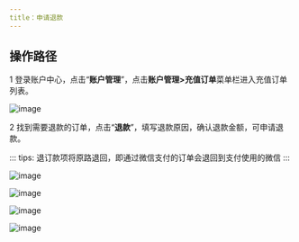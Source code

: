 ```yaml
---
title：申请退款
---
```


## 操作路径

1 登录账户中心，点击“**账户管理**”，点击**账户管理>充值订单**菜单栏进入充值订单列表。

![image](https://starwhale-examples.oss-cn-beijing.aliyuncs.com/docs/account-and-billing/refund/refoud.png)

2 找到需要退款的订单，点击“**退款**”，填写退款原因，确认退款金额，可申请退款。

::: tips:
退订款项将原路退回，即通过微信支付的订单会退回到支付使用的微信
:::

![image](https://starwhale-examples.oss-cn-beijing.aliyuncs.com/docs/account-and-billing/refund/begin%20to%20refund.png)

![image](https://starwhale-examples.oss-cn-beijing.aliyuncs.com/docs/account-and-billing/refund/supply%20to%20refund.png)

![image](https://starwhale-examples.oss-cn-beijing.aliyuncs.com/docs/account-and-billing/refund/amount%20of%20refund.png)

![image](https://starwhale-examples.oss-cn-beijing.aliyuncs.com/docs/account-and-billing/refund/finish.png)
